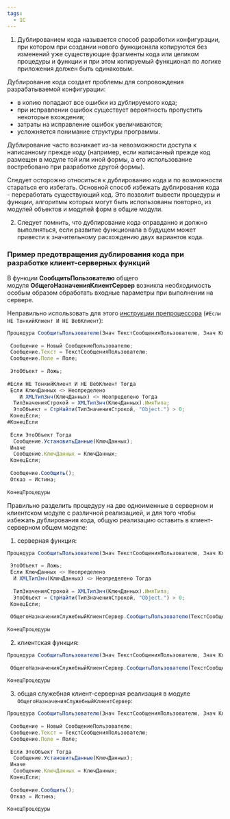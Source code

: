 ```yaml
---
tags:
  - 1С
---
```

1. Дублированием кода называется способ разработки конфигурации, при котором при создании нового функционала копируются без изменений уже существующие фрагменты кода или целиком процедуры и функции и при этом копируемый функционал по логике приложения должен быть одинаковым.

Дублирование кода создает проблемы для сопровождения разрабатываемой конфигурации:

- в копию попадают все ошибки из дублируемого кода; 
- при исправлении ошибок существует вероятность пропустить некоторые вхождения; 
- затраты на исправление ошибок увеличиваются; 
- усложняется понимание структуры программы.

Дублирование часто возникает из-за невозможности доступа к написанному прежде коду (например, если написанный прежде код размещен в модуле той или иной формы, а его использование востребовано при разработке другой формы).  
  
Следует осторожно относиться к дублированию кода и по возможности стараться его избегать. Основной способ избежать дублирования кода - переработать существующий код. Это позволит вывести процедуры и функции, алгоритмы которых могут быть использованы повторно, из модулей объектов и модулей форм в общие модули.

2. Следует помнить, что дублирование кода оправданно и должно выполняться, если развитие функционала в будущем может привести к значительному расхождению двух вариантов кода.

### Пример предотвращения дублирования кода при разработке клиент-серверных функций

В функции **СообщитьПользователю** общего модуля **ОбщегоНазначенияКлиентСервер** возникла необходимость особым образом обработать входные параметры при выполнении на сервере.

Неправильно использовать для этого [инструкции препроцессора](https://its.1c.ru/db/v8std/content/439/hdoc) (`#Если НЕ ТонкийКлиент И НЕ ВебКлиент`):

```js
Процедура СообщитьПользователю(Знач ТекстСообщенияПользователю, Знач КлючДанных = Неопределено, Знач Поле = "", Отказ = Ложь) Экспорт  
   
 Сообщение = Новый СообщениеПользователю;  
 Сообщение.Текст = ТекстСообщенияПользователю;  
 Сообщение.Поле = Поле;  
   
 ЭтоОбъект = Ложь;  
   
#Если НЕ ТонкийКлиент И НЕ ВебКлиент Тогда  
 Если КлючДанных <> Неопределено  
    И XMLТипЗнч(КлючДанных) <> Неопределено Тогда  
  ТипЗначенияСтрокой = XMLТипЗнч(КлючДанных).ИмяТипа;  
  ЭтоОбъект = СтрНайти(ТипЗначенияСтрокой, "Object.") > 0;  
 КонецЕсли;  
#КонецЕсли  
   
 Если ЭтоОбъект Тогда  
  Сообщение.УстановитьДанные(КлючДанных);  
 Иначе  
  Сообщение.КлючДанных = КлючДанных;  
 КонецЕсли;  
   
 Сообщение.Сообщить();  
 Отказ = Истина;  
   
КонецПроцедуры
```

Правильно разделить процедуру на две одноименные в серверном и клиентском модуле с различной реализацией, и для того чтобы избежать дублирования кода, общую реализацию оставить в клиент-серверном общем модуле:

1. серверная функция:

```js
Процедура СообщитьПользователю(Знач ТекстСообщенияПользователю, Знач КлючДанных = Неопределено, Знач Поле = "", Отказ = Ложь) Экспорт  
   
 ЭтоОбъект = Ложь;  
 Если КлючДанных <> Неопределено  
  И XMLТипЗнч(КлючДанных) <> Неопределено Тогда  
    
  ТипЗначенияСтрокой = XMLТипЗнч(КлючДанных).ИмяТипа;  
  ЭтоОбъект = СтрНайти(ТипЗначенияСтрокой, "Object.") > 0;  
 КонецЕсли;  
   
 ОбщегоНазначенияСлужебныйКлиентСервер.СообщитьПользователю(ТекстСообщенияПользователю, КлючДанных, Поле, Отказ, ЭтоОбъект);  
   
КонецПроцедуры
```

2) клиентская функция:

```js
Процедура СообщитьПользователю(Знач ТекстСообщенияПользователю, Знач КлючДанных = Неопределено, Знач Поле = "", Отказ = Ложь) Экспорт  
   
 ОбщегоНазначенияСлужебныйКлиентСервер.СообщитьПользователю(ТекстСообщенияПользователю, КлючДанных, Поле, Отказ);  
   
КонецПроцедуры
```

3) общая служебная клиент-серверная реализация в модуле `ОбщегоНазначенияСлужебныйКлиентСервер`:

```js
Процедура СообщитьПользователю(Знач ТекстСообщенияПользователю, Знач КлючДанных, Знач Поле, Отказ = Ложь, ЭтоОбъект = Ложь) Экспорт  
   
 Сообщение = Новый СообщениеПользователю;  
 Сообщение.Текст = ТекстСообщенияПользователю;  
 Сообщение.Поле = Поле;  
   
 Если ЭтоОбъект Тогда  
  Сообщение.УстановитьДанные(КлючДанных);  
 Иначе  
  Сообщение.КлючДанных = КлючДанных;  
 КонецЕсли;  
   
 Сообщение.Сообщить();  
 Отказ = Истина;  
   
КонецПроцедуры
```
